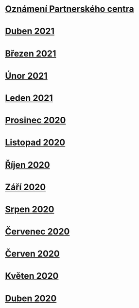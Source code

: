# [Oznámení Partnerského centra](index.md)
# [Duben 2021](2021-april.md)
# [Březen 2021](2021-march.md)
# [Únor 2021](2021-february.md)
# [Leden 2021](2021-january.md)
# [Prosinec 2020](2020-december.md)
# [Listopad 2020](2020-november.md)
# [Říjen 2020](2020-october.md)
# [Září 2020](2020-september.md)
# [Srpen 2020](2020-august.md)
# [Červenec 2020](2020-july.md)
# [Červen 2020](2020-june.md)
# [Květen 2020](2020-may.md)
# [Duben 2020](2020-april.md)
